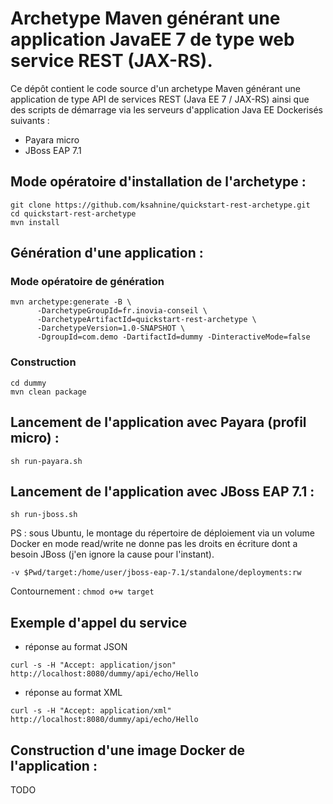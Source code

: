 # Archetype Maven générant une application JavaEE 7 de type web service REST (JAX-RS).

Ce dépôt contient le code source d'un archetype Maven générant une application de type API de services REST (Java EE 7 / JAX-RS) ainsi que des scripts de démarrage via les serveurs d'application Java EE Dockerisés suivants :
- Payara micro
- JBoss EAP 7.1

## Mode opératoire d'installation de l'archetype :

```
git clone https://github.com/ksahnine/quickstart-rest-archetype.git
cd quickstart-rest-archetype
mvn install
```

## Génération d'une application :

### Mode opératoire de génération

```
mvn archetype:generate -B \
	  -DarchetypeGroupId=fr.inovia-conseil \
	  -DarchetypeArtifactId=quickstart-rest-archetype \
	  -DarchetypeVersion=1.0-SNAPSHOT \
	  -DgroupId=com.demo -DartifactId=dummy -DinteractiveMode=false
```

### Construction

```
cd dummy
mvn clean package
```

## Lancement de l'application avec Payara (profil micro) :

`sh run-payara.sh`

## Lancement de l'application avec JBoss EAP 7.1 :

`sh run-jboss.sh`

PS : sous Ubuntu, le montage du répertoire de déploiement via un volume Docker en mode read/write ne donne pas les droits en écriture dont a besoin JBoss (j'en ignore la cause pour l'instant).

`-v $Pwd/target:/home/user/jboss-eap-7.1/standalone/deployments:rw`

Contournement : `chmod o+w target`

## Exemple d'appel du service

- réponse au format JSON

```
curl -s -H "Accept: application/json" http://localhost:8080/dummy/api/echo/Hello
```

- réponse au format XML

```
curl -s -H "Accept: application/xml" http://localhost:8080/dummy/api/echo/Hello
```

## Construction d'une image Docker de l'application :

TODO
